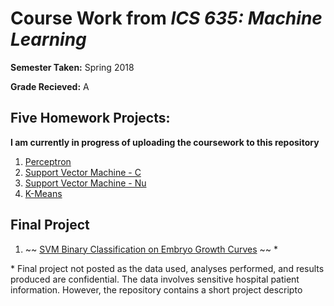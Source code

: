 # Course Work from _ICS 635: Machine Learning_

**Semester Taken:** Spring 2018

**Grade Recieved:** A

## Five Homework Projects:

**I am currently in progress of uploading the coursework to this repository**

1. [Perceptron](A1_Perceptron/)
1. [Support Vector Machine - C](A2_SVM/)
1. [Support Vector Machine - Nu](A3_NuSVM/)
1. [K-Means](A4_KMeans/)

## Final Project

1. ~~ [SVM Binary Classification on Embryo Growth Curves](Final/) ~~ \*

\* Final project not posted as the data used, analyses performed, and results produced are confidential. The data involves sensitive hospital patient information. However, the repository contains a short project descripto
